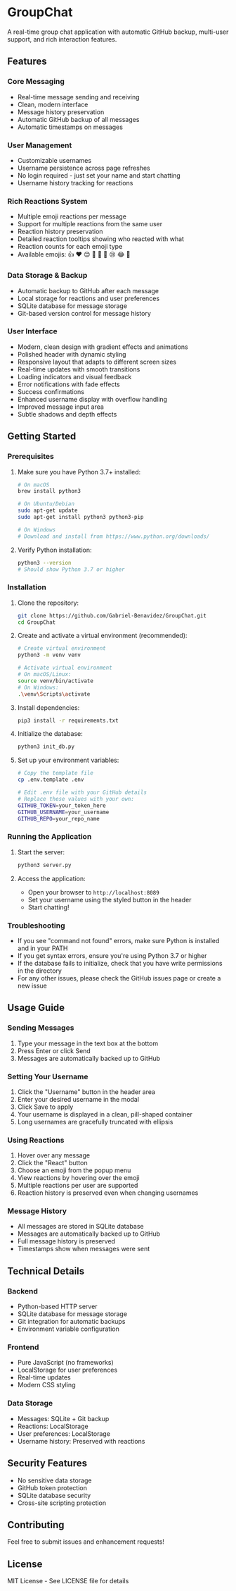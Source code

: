 # GroupChat

A real-time group chat application with automatic GitHub backup, multi-user support, and rich interaction features.

## Features

### Core Messaging
- Real-time message sending and receiving
- Clean, modern interface
- Message history preservation
- Automatic GitHub backup of all messages
- Automatic timestamps on messages

### User Management
- Customizable usernames
- Username persistence across page refreshes
- No login required - just set your name and start chatting
- Username history tracking for reactions

### Rich Reactions System
- Multiple emoji reactions per message
- Support for multiple reactions from the same user
- Reaction history preservation
- Detailed reaction tooltips showing who reacted with what
- Reaction counts for each emoji type
- Available emojis: 👍 ❤️ 😊 🎉 👏 🚀 😢 😂 🤔

### Data Storage & Backup
- Automatic backup to GitHub after each message
- Local storage for reactions and user preferences
- SQLite database for message storage
- Git-based version control for message history

### User Interface
- Modern, clean design with gradient effects and animations
- Polished header with dynamic styling
- Responsive layout that adapts to different screen sizes
- Real-time updates with smooth transitions
- Loading indicators and visual feedback
- Error notifications with fade effects
- Success confirmations
- Enhanced username display with overflow handling
- Improved message input area
- Subtle shadows and depth effects

## Getting Started

### Prerequisites
1. Make sure you have Python 3.7+ installed:
   ```bash
   # On macOS
   brew install python3
   
   # On Ubuntu/Debian
   sudo apt-get update
   sudo apt-get install python3 python3-pip
   
   # On Windows
   # Download and install from https://www.python.org/downloads/
   ```

2. Verify Python installation:
   ```bash
   python3 --version
   # Should show Python 3.7 or higher
   ```

### Installation
1. Clone the repository:
   ```bash
   git clone https://github.com/Gabriel-Benavidez/GroupChat.git
   cd GroupChat
   ```

2. Create and activate a virtual environment (recommended):
   ```bash
   # Create virtual environment
   python3 -m venv venv
   
   # Activate virtual environment
   # On macOS/Linux:
   source venv/bin/activate
   # On Windows:
   .\venv\Scripts\activate
   ```

3. Install dependencies:
   ```bash
   pip3 install -r requirements.txt
   ```

4. Initialize the database:
   ```bash
   python3 init_db.py
   ```

5. Set up your environment variables:
   ```bash
   # Copy the template file
   cp .env.template .env
   
   # Edit .env file with your GitHub details
   # Replace these values with your own:
   GITHUB_TOKEN=your_token_here
   GITHUB_USERNAME=your_username
   GITHUB_REPO=your_repo_name
   ```

### Running the Application
1. Start the server:
   ```bash
   python3 server.py
   ```

2. Access the application:
   - Open your browser to `http://localhost:8089`
   - Set your username using the styled button in the header
   - Start chatting!

### Troubleshooting
- If you see "command not found" errors, make sure Python is installed and in your PATH
- If you get syntax errors, ensure you're using Python 3.7 or higher
- If the database fails to initialize, check that you have write permissions in the directory
- For any other issues, please check the GitHub issues page or create a new issue

## Usage Guide

### Sending Messages
1. Type your message in the text box at the bottom
2. Press Enter or click Send
3. Messages are automatically backed up to GitHub

### Setting Your Username
1. Click the "Username" button in the header area
2. Enter your desired username in the modal
3. Click Save to apply
4. Your username is displayed in a clean, pill-shaped container
5. Long usernames are gracefully truncated with ellipsis

### Using Reactions
1. Hover over any message
2. Click the "React" button
3. Choose an emoji from the popup menu
4. View reactions by hovering over the emoji
5. Multiple reactions per user are supported
6. Reaction history is preserved even when changing usernames

### Message History
- All messages are stored in SQLite database
- Messages are automatically backed up to GitHub
- Full message history is preserved
- Timestamps show when messages were sent

## Technical Details

### Backend
- Python-based HTTP server
- SQLite database for message storage
- Git integration for automatic backups
- Environment variable configuration

### Frontend
- Pure JavaScript (no frameworks)
- LocalStorage for user preferences
- Real-time updates
- Modern CSS styling

### Data Storage
- Messages: SQLite + Git backup
- Reactions: LocalStorage
- User preferences: LocalStorage
- Username history: Preserved with reactions

## Security Features
- No sensitive data storage
- GitHub token protection
- SQLite database security
- Cross-site scripting protection

## Contributing
Feel free to submit issues and enhancement requests!

## License
MIT License - See LICENSE file for details
